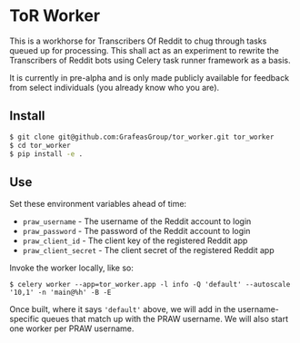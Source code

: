 # ToR Worker

This is a workhorse for Transcribers Of Reddit to chug through tasks queued up for processing. This shall act as an experiment to rewrite the Transcribers of Reddit bots using Celery task runner framework as a basis.

It is currently in pre-alpha and is only made publicly available for feedback from select individuals (you already know who you are).

## Install

```bash
$ git clone git@github.com:GrafeasGroup/tor_worker.git tor_worker
$ cd tor_worker
$ pip install -e .
```

## Use

Set these environment variables ahead of time:

- `praw_username` - The username of the Reddit account to login
- `praw_password` - The password of the Reddit account to login
- `praw_client_id` - The client key of the registered Reddit app
- `praw_client_secret` - The client secret of the registered Reddit app

Invoke the worker locally, like so:

```shell
$ celery worker --app=tor_worker.app -l info -Q 'default' --autoscale '10,1' -n 'main@%h' -B -E
```

Once built, where it says `'default'` above, we will add in the username-specific queues that match up with the PRAW username. We will also start one worker per PRAW username.
